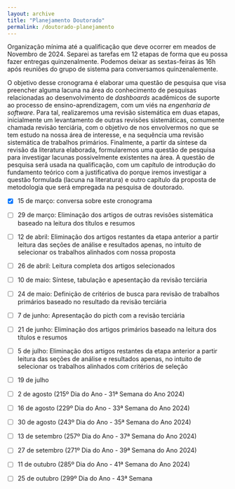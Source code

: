 ```yaml
---
layout: archive
title: "Planejamento Doutorado"
permalink: /doutorado-planejamento
---
```


Organização mínima até a qualificação que deve ocorrer em meados de Novembro de 2024.
Separei as tarefas em 12 etapas de forma que eu possa fazer entregas quinzenalmente. 
Podemos deixar as sextas-feiras ás 16h após reuniões do grupo de sistema para conversamos quinzenalemente.

O objetivo desse cronograma é elaborar uma questão de pesquisa que visa preencher alguma lacuna na área do conhecimento de pesquisas relacionadas ao desenvolvimento de *dashboards* acadêmicos de suporte ao processo de ensino-aprendizagem, com um viés na *engenharia de software*. Para tal, realizaremos uma revisão sistemática em duas etapas, inicialmente um levantamento de outras revisões sistemáticas, comumente chamada revisão terciária, com o objetivo de nos envolvermos no que se tem estudo na nossa área de interesse, e na sequência uma revisão sistemática de trabalhos primários. Finalmente, a partir da síntese da revisão da literatura elaborada, formularemos uma questão de pesquisa para investigar lacunas possivelmente existentes na área. A questão de pesquisa será usada na  qualificação, com um capítulo de introdução do fundamento teórico com a justificativa do porque iremos investigar a questão formulada (lacuna na literatura) e outro capítulo da proposta de metodologia que será empregada na pesquisa de doutorado.

- [x] 15 de março: conversa sobre este cronograma

- [ ] 29 de março: Eliminação dos artigos de outras revisões sistemática baseado na leitura dos títulos e resumos

- [ ] 12 de abril: Eliminação dos artigos restantes da etapa anterior a partir leitura das seções de análise e resultados apenas, no intuito de selecionar os trabalhos alinhados com nossa proposta

- [ ] 26 de abril: Leitura completa dos artigos selecionados

- [ ] 10 de maio: Síntese, tabulação e apesentação da revisão terciária

- [ ] 24 de maio: Definição de critérios de busca para revisão de trabalhos primários baseado no resultado da revisão terciária

- [ ] 7 de junho: Apresentação do picth com a revisão terciária

- [ ] 21 de junho: Eliminação dos artigos primários baseado na leitura dos títulos e resumos

- [ ] 5 de julho: Eliminação dos artigos restantes da etapa anterior a partir leitura das seções de análise e resultados apenas, no intuito de selecionar os trabalhos alinhados com critérios de seleção

- [ ] 19 de julho

- [ ] 2 de agosto (215º Dia do Ano - 31ª Semana do Ano 2024)

- [ ] 16 de agosto (229º Dia do Ano - 33ª Semana do Ano 2024)

- [ ] 30 de agosto (243º Dia do Ano - 35ª Semana do Ano 2024)

- [ ] 13 de setembro (257º Dia do Ano - 37ª Semana do Ano 2024)

- [ ] 27 de setembro (271º Dia do Ano - 39ª Semana do Ano 2024)

- [ ] 11 de outubro (285º Dia do Ano - 41ª Semana do Ano 2024)

- [ ] 25 de outubro (299º Dia do Ano - 43ª Semana 

